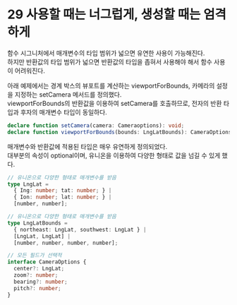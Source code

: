 # 29 사용할 때는 너그럽게, 생성할 때는 엄격하게

함수 시그니처에서 매개변수의 타입 범위가 넓으면 유연한 사용이 가능해진다.  
하지만 반환값의 타입 범위가 넓으면 반환값의 타입을 좁혀서 사용해야 해서 함수 사용이 어려워진다.  

아래 예제에서는 경계 박스의 뷰포트를 계산하는 viewportForBounds, 카메라의 설정을 지정하는 setCamera 메서드를 정의했다.  
viewportForBounds의 반환값을 이용하여 setCamera를 호출하므로, 전자의 반환 타입과 후자의 매개변수 타입이 동일하다.

```ts
declare function setCamera(camera: Cameraoptions): void;
declare function viewportForBounds(bounds: LngLatBounds): CameraOptions;
```

매개변수와 반환값에 적용된 타입은 매우 유연하게 정의되었다.  
대부분의 속성이 optional이며, 유니온을 이용하여 다양한 형태로 값을 넘길 수 있게 했다.

```ts
// 유니온으로 다양한 형태로 매개변수를 받음
type LngLat =
  { Ing: number; tat: number; } |
  { Ion: number; lat: number; } |
  [number, number];

// 유니온으로 다양한 형태로 매개변수를 받음
type LngLatBounds =
  { northeast: LngLat, southwest: LngLat } |
  [LngLat, LngLat] |
  [number, number, number, number];

// 모든 필드가 선택적
interface CameraOptions {
  center?: LngLat;
  zoom?: number;
  bearing?: number;
  pitch?: number;
}
```







